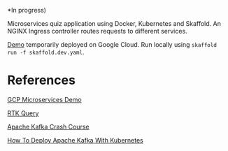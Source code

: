 *In progress)

Microservices quiz application using Docker, Kubernetes and Skaffold. An NGINX Ingress controller routes requests to different services.

[Demo](http://104.197.236.50/) temporarily deployed on Google Cloud. Run locally using `skaffold run -f skaffold.dev.yaml`.

# References

[GCP Microservices Demo](https://github.com/GoogleCloudPlatform/microservices-demo)

[RTK Query](https://redux-toolkit.js.org/rtk-query/overview)

[Apache Kafka Crash Course](https://www.youtube.com/watch?v=R873BlNVUB4)

[How To Deploy Apache Kafka With Kubernetes](https://levelup.gitconnected.com/how-to-deploy-apache-kafka-with-kubernetes-9bd5caf7694f)
